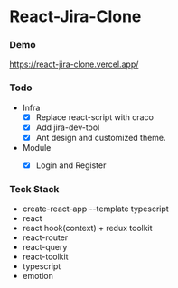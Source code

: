 # React-Jira-Clone

### Demo
https://react-jira-clone.vercel.app/
### Todo
- Infra
  - [x] Replace react-script with craco
  - [x] Add jira-dev-tool
  - [X] Ant design and customized theme. 
- Module
  - [x] Login and Register 


### Teck Stack
- create-react-app --template typescript
- react
- react hook(context) + redux toolkit
- react-router
- react-query
- react-toolkit
- typescript
- emotion
